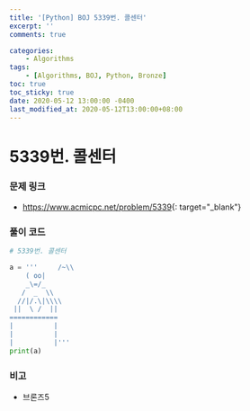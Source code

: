 ```yaml
---
title: '[Python] BOJ 5339번. 콜센터'
excerpt: ''
comments: true

categories:
    - Algorithms
tags:
    - [Algorithms, BOJ, Python, Bronze]
toc: true
toc_sticky: true
date: 2020-05-12 13:00:00 -0400
last_modified_at: 2020-05-12T13:00:00+08:00
---
```


# 5339번. 콜센터

### 문제 링크

-   <https://www.acmicpc.net/problem/5339>{: target="\_blank"}

### 풀이 코드

```python
# 5339번. 콜센터

a = '''     /~\\
    ( oo|
    _\=/_
   /  _  \\
  //|/.\|\\\\
 ||  \ /  ||
============
|          |
|          |
|          |'''
print(a)
```

### 비고

-   브론즈5
